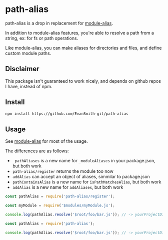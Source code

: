 # path-alias

path-alias is a drop in replacement for [module-alias](https://github.com/ilearnio/module-alias/).

In addition to module-alias features, you're able to resolve a path from a string, ex: for fs or path operations.

Like module-alias, you can make aliases for directories and files, and define custom module paths.

## Disclaimer
This package isn't guaranteed to work nicely, and depends on github repos I have, instead of npm.

## Install

```sh
npm install https://github.com/EvanSmith-git/path-alias
```

## Usage

See [module-alias](https://github.com/ilearnio/module-alias/) for most of the usage.

The differences are as follows:
- `_pathAliases` is a new name for `_moduleAliases` in your package.json, but both work
- `path-alias/register` returns the module too now
- `addAlias` can accept an object of aliases, simmilar to package.json
- `pathContainsAlias` is a new name for `isPathMatchesAlias`, but both work
- `addAlias` is a new name for `addAliases`, but both work
```js
const pathAlias = require('path-alias/register');

const myModule = require('$modules/myModule.js');

console.log(pathAlias.resolve('$root/foo/bar.js')); // -> yourProjectDirectory/foo/bar.js
```

```js
const pathAlias = require('path-alias');

console.log(pathAlias.resolve('$root/foo/bar.js')); // -> yourProjectDirectory/foo/bar.js
```
